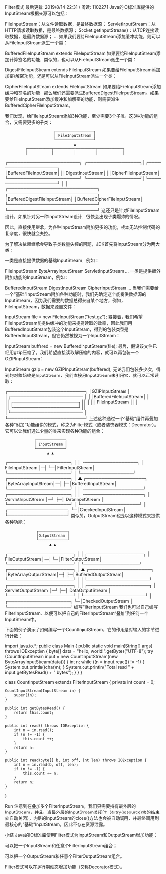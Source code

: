 Filter模式
最后更新: 2019/8/14 22:31 / 阅读: 1102271
Java的IO标准库提供的InputStream根据来源可以包括：

FileInputStream：从文件读取数据，是最终数据源；
ServletInputStream：从HTTP请求读取数据，是最终数据源；
Socket.getInputStream()：从TCP连接读取数据，是最终数据源；
...
如果我们要给FileInputStream添加缓冲功能，则可以从FileInputStream派生一个类：

BufferedFileInputStream extends FileInputStream
如果要给FileInputStream添加计算签名的功能，类似的，也可以从FileInputStream派生一个类：

DigestFileInputStream extends FileInputStream
如果要给FileInputStream添加加密/解密功能，还是可以从FileInputStream派生一个类：

CipherFileInputStream extends FileInputStream
如果要给FileInputStream添加缓冲和签名的功能，那么我们还需要派生BufferedDigestFileInputStream。如果要给FileInputStream添加缓冲和加解密的功能，则需要派生BufferedCipherFileInputStream。

我们发现，给FileInputStream添加3种功能，至少需要3个子类。这3种功能的组合，又需要更多的子类：

                          ┌─────────────────┐
                          │ FileInputStream │
                          └─────────────────┘
                                   ▲
             ┌───────────┬─────────┼─────────┬───────────┐
             │           │         │         │           │
┌───────────────────────┐│┌─────────────────┐│┌─────────────────────┐
│BufferedFileInputStream│││DigestInputStream│││CipherFileInputStream│
└───────────────────────┘│└─────────────────┘│└─────────────────────┘
                         │                   │
    ┌─────────────────────────────┐ ┌─────────────────────────────┐
    │BufferedDigestFileInputStream│ │BufferedCipherFileInputStream│
    └─────────────────────────────┘ └─────────────────────────────┘
这还只是针对FileInputStream设计，如果针对另一种InputStream设计，很快会出现子类爆炸的情况。

因此，直接使用继承，为各种InputStream附加更多的功能，根本无法控制代码的复杂度，很快就会失控。

为了解决依赖继承会导致子类数量失控的问题，JDK首先将InputStream分为两大类：

一类是直接提供数据的基础InputStream，例如：

FileInputStream
ByteArrayInputStream
ServletInputStream
...
一类是提供额外附加功能的InputStream，例如：

BufferedInputStream
DigestInputStream
CipherInputStream
...
当我们需要给一个“基础”InputStream附加各种功能时，我们先确定这个能提供数据源的InputStream，因为我们需要的数据总得来自某个地方，例如，FileInputStream，数据来源自文件：

InputStream file = new FileInputStream("test.gz");
紧接着，我们希望FileInputStream能提供缓冲的功能来提高读取的效率，因此我们用BufferedInputStream包装这个InputStream，得到的包装类型是BufferedInputStream，但它仍然被视为一个InputStream：

InputStream buffered = new BufferedInputStream(file);
最后，假设该文件已经用gzip压缩了，我们希望直接读取解压缩的内容，就可以再包装一个GZIPInputStream：

InputStream gzip = new GZIPInputStream(buffered);
无论我们包装多少次，得到的对象始终是InputStream，我们直接用InputStream来引用它，就可以正常读取：

┌─────────────────────────┐
│GZIPInputStream          │
│┌───────────────────────┐│
││BufferedFileInputStream││
││┌─────────────────────┐││
│││   FileInputStream   │││
││└─────────────────────┘││
│└───────────────────────┘│
└─────────────────────────┘
上述这种通过一个“基础”组件再叠加各种“附加”功能组件的模式，称之为Filter模式（或者装饰器模式：Decorator）。它可以让我们通过少量的类来实现各种功能的组合：

                 ┌─────────────┐
                 │ InputStream │
                 └─────────────┘
                       ▲ ▲
┌────────────────────┐ │ │ ┌─────────────────┐
│  FileInputStream   │─┤ └─│FilterInputStream│
└────────────────────┘ │   └─────────────────┘
┌────────────────────┐ │     ▲ ┌───────────────────┐
│ByteArrayInputStream│─┤     ├─│BufferedInputStream│
└────────────────────┘ │     │ └───────────────────┘
┌────────────────────┐ │     │ ┌───────────────────┐
│ ServletInputStream │─┘     ├─│  DataInputStream  │
└────────────────────┘       │ └───────────────────┘
                             │ ┌───────────────────┐
                             └─│CheckedInputStream │
                               └───────────────────┘
类似的，OutputStream也是以这种模式来提供各种功能：

                  ┌─────────────┐
                  │OutputStream │
                  └─────────────┘
                        ▲ ▲
┌─────────────────────┐ │ │ ┌──────────────────┐
│  FileOutputStream   │─┤ └─│FilterOutputStream│
└─────────────────────┘ │   └──────────────────┘
┌─────────────────────┐ │     ▲ ┌────────────────────┐
│ByteArrayOutputStream│─┤     ├─│BufferedOutputStream│
└─────────────────────┘ │     │ └────────────────────┘
┌─────────────────────┐ │     │ ┌────────────────────┐
│ ServletOutputStream │─┘     ├─│  DataOutputStream  │
└─────────────────────┘       │ └────────────────────┘
                              │ ┌────────────────────┐
                              └─│CheckedOutputStream │
                                └────────────────────┘
编写FilterInputStream
我们也可以自己编写FilterInputStream，以便可以把自己的FilterInputStream“叠加”到任何一个InputStream中。

下面的例子演示了如何编写一个CountInputStream，它的作用是对输入的字节进行计数：

import java.io.*;
public class Main {
    public static void main(String[] args) throws IOException {
        byte[] data = "hello, world!".getBytes("UTF-8");
        try (CountInputStream input = new CountInputStream(new ByteArrayInputStream(data))) {
            int n;
            while ((n = input.read()) != -1) {
                System.out.println((char)n);
            }
            System.out.println("Total read " + input.getBytesRead() + " bytes");
        }
    }
}

class CountInputStream extends FilterInputStream {
    private int count = 0;

    CountInputStream(InputStream in) {
        super(in);
    }

    public int getBytesRead() {
        return this.count;
    }

    public int read() throws IOException {
        int n = in.read();
        if (n != -1) {
            this.count ++;
        }
        return n;
    }

    public int read(byte[] b, int off, int len) throws IOException {
        int n = in.read(b, off, len);
        if (n != -1) {
            this.count += n;
        }
        return n;
    }
}

 Run
注意到在叠加多个FilterInputStream，我们只需要持有最外层的InputStream，并且，当最外层的InputStream关闭时（在try(resource)块的结束处自动关闭），内层的InputStream的close()方法也会被自动调用，并最终调用到最核心的“基础”InputStream，因此不存在资源泄露。

小结
Java的IO标准库使用Filter模式为InputStream和OutputStream增加功能：

可以把一个InputStream和任意个FilterInputStream组合；

可以把一个OutputStream和任意个FilterOutputStream组合。

Filter模式可以在运行期动态增加功能（又称Decorator模式）。